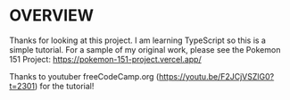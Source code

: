 # OVERVIEW

Thanks for looking at this project. I am learning TypeScript so this is a simple tutorial. For a sample of my original work, please see the Pokemon 151 Project: https://pokemon-151-project.vercel.app/

Thanks to youtuber freeCodeCamp.org (https://youtu.be/F2JCjVSZlG0?t=2301) for the tutorial!
